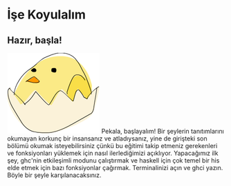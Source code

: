 İşe Koyulalım
============

Hazır, başla!
------------

 ![egg](../img/startingout.png) Pekala, başlayalım! Bir şeylerin tanıtımlarını okumayan korkunç bir insansanız ve atladıysanız, yine de girişteki son bölümü okumak isteyebilirsiniz
 çünkü bu eğitimi takip etmeniz gerekenleri ve fonksiyonları yüklemek için nasıl ilerlediğimizi açıklıyor. Yapacağımız ilk şey,
 ghc'nin etkileşimli modunu çalıştırmak ve haskell için çok temel bir his elde etmek için bazı fonksiyonlar çağırmak.
 Terminalinizi açın ve ghci yazın. Böyle bir şeyle karşılanacaksınız.
 
 
 
 
 
 
 
 
 
 
 
 
 
 
 
 
 
 
 
 
 
 
 
 
 
 
 
 
 
 
 
